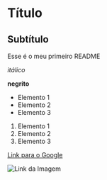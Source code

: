 # Título

## Subtítulo

Esse é o meu primeiro README

*itálico*

**negrito**

- Elemento 1
- Elemento 2
- Elemento 3

1) Elemento 1
2) Elemento 2
3) Elemento 3

[Link para o Google](https://www.google.com)

![Link da Imagem](https://git-scm.com/book/en/v2/images/areas.png)
